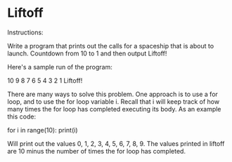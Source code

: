 # Liftoff

Instructions:

Write a program that prints out the calls for a spaceship that is about to launch. Countdown from 10 to 1 and then output Liftoff!

Here's a sample run of the program:

10
9
8
7
6
5
4
3
2
1
Liftoff!

There are many ways to solve this problem. One approach is to use a for loop, and to use the for loop variable i. Recall that i will keep track of how many times the for loop has completed executing its body. As an example this code:

for i in range(10):
    print(i)

Will print out the values 0, 1, 2, 3, 4, 5, 6, 7, 8, 9. The values printed in liftoff are 10 minus the number of times the for loop has completed.

